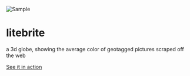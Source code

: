 ![Sample](https://raw.github.com/bwiklund/litebrite/master/source/images/globes.png)

litebrite
===

a 3d globe, showing the average color of geotagged pictures scraped off the web

[See it in action](http://bwiklund.github.com/litebrite)